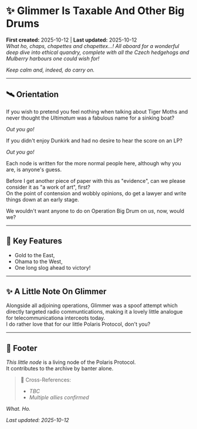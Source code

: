 # ✨ Glimmer Is Taxable And Other Big Drums  
**First created:** 2025-10-12 | **Last updated:** 2025-10-12  
*What ho, chaps, chapettes and chapettex...! All aboard for a wonderful deep dive into ethical quandry, complete with all the Czech hedgehogs and Mulberry harbours one could wish for!*  

*Keep calm and, indeed, do carry on.*

---

## 🛰️ Orientation  
If you wish to pretend you feel nothing when talking about Tiger Moths and never thought the *Ultimatum* was a fabulous name for a sinking boat?  

*Out you go!*

If you didn't enjoy Dunkirk and had no desire to hear the score on an LP?  

*Out you go!*  

Each node is written for the more normal people here, although why you are, is anyone's guess.  

Before I get another piece of paper with this as "evidence", can we please consider it as "a work of art", first?  
On the point of contension and wobbly opinions, do get a lawyer and write things down at an early stage.  

We wouldn't want anyone to do on Operation Big Drum on *us*, now, would we?  

---

## 🚀 Key Features  
- Gold to the East,  
- Ohama to the West,  
- One long slog ahead to victory!  

---

## ✨ A Little Note On Glimmer  
Alongside all adjoining operations, Glimmer was a spoof attempt which directly targeted radio communtications, making it a lovely little analogue for telecommunicationa interceots today.  
I do rather love that for our little Polaris Protocol, don't you?  

---

## 🏮 Footer  

*This little node* is a living node of the Polaris Protocol.  
It contributes to the archive by banter alone.  

> 📡 Cross-References:
> 
> - *TBC*
> - *Multiple allies confirmed*

*What. Ho.*  

_Last updated: 2025-10-12_

